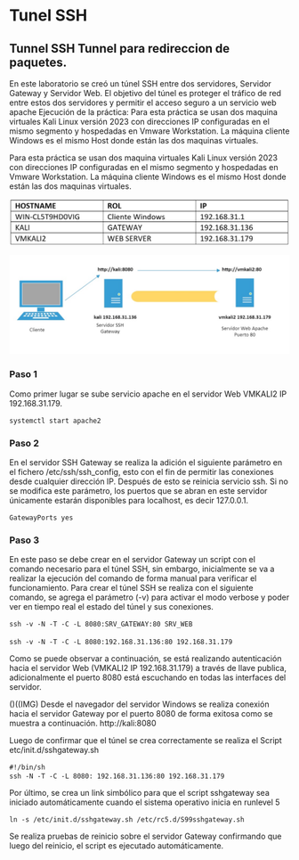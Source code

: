 # Tunel SSH


## Tunnel SSH Tunnel para redireccion de paquetes.

En este laboratorio se creó un túnel SSH entre dos servidores, Servidor Gateway y Servidor Web. El objetivo del túnel es proteger el tráfico de red entre estos dos servidores y permitir el acceso seguro a un servicio web apache
Ejecución de la práctica:
Para esta práctica se usan dos maquina virtuales Kali Linux versión 2023 con direcciones IP configuradas en el mismo segmento y hospedadas en Vmware Workstation.
La máquina cliente Windows es el mismo Host donde están las dos maquinas virtuales.


Para esta práctica se usan dos maquina virtuales Kali Linux versión 2023 con direcciones IP configuradas en el mismo segmento y hospedadas en Vmware Workstation.
La máquina cliente Windows es el mismo Host donde están las dos maquinas virtuales.


<p align="center">
<img src="https://raw.githubusercontent.com/CesarBeltran/Tunel-SSH/main/Img/Tabla_Srv.jpg" width="740" />
</p>


<p align="center">
<img src="https://raw.githubusercontent.com/CesarBeltran/Tunel-SSH/main/Img/Diagrama.jpg" width="740" />
</p>

### Paso 1
Como primer lugar se sube servicio apache en el servidor Web VMKALI2 IP 192.168.31.179.

	systemctl start apache2
	

### Paso 2
En el servidor SSH Gateway se realiza la adición el siguiente parámetro en el fichero /etc/ssh/ssh_config, esto con el fin de permitir las conexiones desde cualquier dirección IP. Después de esto se reinicia servicio ssh.
Si no se modifica este parámetro, los puertos que se abran en este servidor únicamente estarán disponibles para localhost, es decir 127.0.0.1. 

	GatewayPorts yes
	

### Paso 3
En este paso se debe crear en el servidor Gateway un script con el comando necesario para el túnel SSH, sin embargo, inicialmente se va a realizar la ejecución del comando de forma manual para verificar el funcionamiento.
Para crear el túnel SSH se realiza con el siguiente comando, se agrega el parámetro (-v) para activar el modo verbose y poder ver en tiempo real el estado del túnel y sus conexiones.

	ssh -v -N -T -C -L 8080:SRV_GATEWAY:80 SRV_WEB

	ssh -v -N -T -C -L 8080:192.168.31.136:80 192.168.31.179


Como se puede observar a continuación, se está realizando autenticación hacia el servidor Web (VMKALI2 IP 192.168.31.179) a través de llave publica, adicionalmente el puerto 8080 está escuchando en todas las interfaces del servidor.


()((IMG)
Desde el navegador del servidor Windows se realiza conexión hacia el servidor Gateway por el puerto 8080 de forma exitosa como se muestra a continuación.
http://kali:8080 

Luego de confirmar que el túnel se crea correctamente se realiza el Script etc/init.d/sshgateway.sh
	
	#!/bin/sh
	ssh -N -T -C -L 8080: 192.168.31.136:80 192.168.31.179

Por último, se crea un link simbólico para que el script sshgateway sea iniciado automáticamente cuando el sistema operativo inicia en runlevel 5

	ln -s /etc/init.d/sshgateway.sh /etc/rc5.d/S99sshgateway.sh


Se realiza pruebas de reinicio sobre el servidor Gateway confirmando que luego del reinicio, el script es ejecutado automáticamente.


